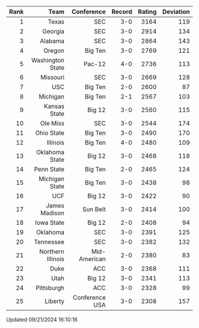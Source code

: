 | Rank  | Team                 | Conference           | Record   | Rating | Deviation |
| ---:  | ---:                 | ---:                 | ---:     | ---:   | ---:      |
| 1     | Texas                | SEC                  | 3-0      | 3164   | 119       |
| 2     | Georgia              | SEC                  | 3-0      | 2914   | 134       |
| 3     | Alabama              | SEC                  | 3-0      | 2864   | 143       |
| 4     | Oregon               | Big Ten              | 3-0      | 2769   | 121       |
| 5     | Washington State     | Pac-12               | 4-0      | 2736   | 113       |
| 6     | Missouri             | SEC                  | 3-0      | 2669   | 128       |
| 7     | USC                  | Big Ten              | 2-0      | 2600   | 87        |
| 8     | Michigan             | Big Ten              | 2-1      | 2567   | 103       |
| 9     | Kansas State         | Big 12               | 3-0      | 2560   | 115       |
| 10    | Ole Miss             | SEC                  | 3-0      | 2544   | 174       |
| 11    | Ohio State           | Big Ten              | 3-0      | 2490   | 170       |
| 12    | Illinois             | Big Ten              | 4-0      | 2480   | 109       |
| 13    | Oklahoma State       | Big 12               | 3-0      | 2468   | 118       |
| 14    | Penn State           | Big Ten              | 2-0      | 2465   | 124       |
| 15    | Michigan State       | Big Ten              | 3-0      | 2438   | 98        |
| 16    | UCF                  | Big 12               | 3-0      | 2422   | 90        |
| 17    | James Madison        | Sun Belt             | 3-0      | 2414   | 100       |
| 18    | Iowa State           | Big 12               | 2-0      | 2408   | 94        |
| 19    | Oklahoma             | SEC                  | 3-0      | 2391   | 125       |
| 20    | Tennessee            | SEC                  | 3-0      | 2382   | 132       |
| 21    | Northern Illinois    | Mid-American         | 2-0      | 2380   | 83        |
| 22    | Duke                 | ACC                  | 3-0      | 2368   | 111       |
| 23    | Utah                 | Big 12               | 3-0      | 2341   | 113       |
| 24    | Pittsburgh           | ACC                  | 3-0      | 2328   | 99        |
| 25    | Liberty              | Conference USA       | 3-0      | 2308   | 157       |

Updated 09/21/2024 16:10:16
